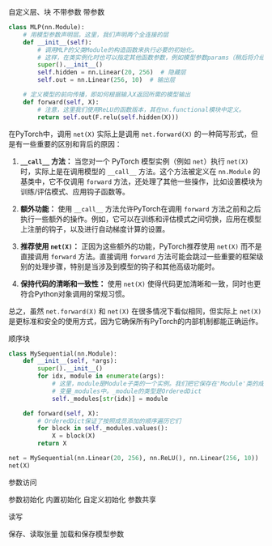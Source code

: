 


自定义层、块
	不带参数
	带参数


```python
class MLP(nn.Module):
    # 用模型参数声明层。这里，我们声明两个全连接的层
    def __init__(self):
        # 调用MLP的父类Module的构造函数来执行必要的初始化。
        # 这样，在类实例化时也可以指定其他函数参数，例如模型参数params（稍后将介绍）
        super().__init__()
        self.hidden = nn.Linear(20, 256)  # 隐藏层
        self.out = nn.Linear(256, 10)  # 输出层

    # 定义模型的前向传播，即如何根据输入X返回所需的模型输出
    def forward(self, X):
        # 注意，这里我们使用ReLU的函数版本，其在nn.functional模块中定义。
        return self.out(F.relu(self.hidden(X)))
```


在PyTorch中，调用 `net(X)` 实际上是调用 `net.forward(X)` 的一种简写形式，但是有一些重要的区别和背后的原因：

1. **`__call__` 方法：** 当您对一个 PyTorch 模型实例（例如 `net`）执行 `net(X)` 时，实际上是在调用模型的 `__call__` 方法。这个方法被定义在 `nn.Module` 的基类中，它不仅调用 `forward` 方法，还处理了其他一些操作，比如设置模块为训练/评估模式、应用钩子函数等。
    
2. **额外功能：** 使用 `__call__` 方法允许PyTorch在调用 `forward` 方法之前和之后执行一些额外的操作。例如，它可以在训练和评估模式之间切换，应用在模型上注册的钩子，以及进行自动梯度计算的设置。
    
3. **推荐使用 `net(X)`：** 正因为这些额外的功能，PyTorch推荐使用 `net(X)` 而不是直接调用 `forward` 方法。直接调用 `forward` 方法可能会跳过一些重要的框架级别的处理步骤，特别是当涉及到模型的钩子和其他高级功能时。
    
4. **保持代码的清晰和一致性：** 使用 `net(X)` 使得代码更加清晰和一致，同时也更符合Python对象调用的常规习惯。
    

总之，虽然 `net.forward(X)` 和 `net(X)` 在很多情况下看似相同，但实际上 `net(X)` 是更标准和安全的使用方式，因为它确保所有PyTorch的内部机制都能正确运作。


顺序块


```python
class MySequential(nn.Module):
    def __init__(self, *args):
        super().__init__()
        for idx, module in enumerate(args):
            # 这里，module是Module子类的一个实例。我们把它保存在'Module'类的成员
            # 变量_modules中。_module的类型是OrderedDict
            self._modules[str(idx)] = module

    def forward(self, X):
        # OrderedDict保证了按照成员添加的顺序遍历它们
        for block in self._modules.values():
            X = block(X)
        return X

net = MySequential(nn.Linear(20, 256), nn.ReLU(), nn.Linear(256, 10))
net(X)
```


参数访问

参数初始化
	内置初始化
	自定义初始化
	参数共享


读写

保存、读取张量
加载和保存模型参数





